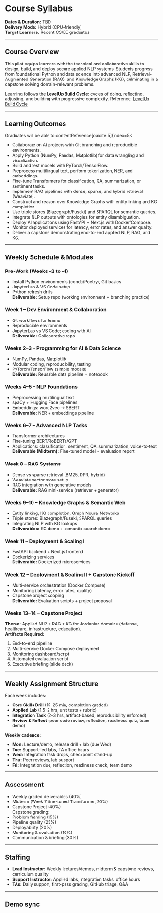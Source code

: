 # Course Syllabus

**Dates & Duration:** TBD  
**Delivery Mode:** Hybrid (CPU-friendly)  
**Target Learners:** Recent CS/EE graduates 

---

## Course Overview
This pilot equips learners with the technical and collaborative skills to design, build, and deploy secure applied NLP systems. Students progress from foundational Python and data science into advanced NLP, Retrieval-Augmented Generation (RAG), and Knowledge Graphs (KG), culminating in a capstone solving domain-relevant problems.

Learning follows the **LevelUp Build Cycle**: cycles of doing, reflecting, adjusting, and building with progressive complexity. Reference:  [LevelUp Build Cycle]([https://docs.google.com/document/d/YOUR-DOC-ID-HERE/edit?usp=sharing](https://docs.google.com/document/d/1AggBmYIM9Qh8JocfVxU_vucRujjdBxNiXXrqoBqE7PI/edit?usp=sharing))


---

## Learning Outcomes
Graduates will be able to:contentReference[oaicite:5]{index=5}:
- Collaborate on AI projects with Git branching and reproducible environments.
- Apply Python (NumPy, Pandas, Matplotlib) for data wrangling and visualization.
- Build and test models with PyTorch/TensorFlow.
- Preprocess multilingual text, perform tokenization, NER, and embeddings.
- Fine-tune Transformers for classification, QA, summarization, or sentiment tasks.
- Implement RAG pipelines with dense, sparse, and hybrid retrieval (Weaviate).
- Construct and reason over Knowledge Graphs with entity linking and KG completion.
- Use triple stores (Blazegraph/Fuseki) and SPARQL for semantic queries.
- Integrate NLP outputs with ontologies for entity disambiguation.
- Deploy AI applications using FastAPI + Next.js with Docker/Compose.
- Monitor deployed services for latency, error rates, and answer quality.
- Deliver a capstone demonstrating end-to-end applied NLP, RAG, and KG.

---

## Weekly Schedule & Modules

### Pre-Work (Weeks –2 to –1)
- Install Python environments (conda/Poetry), Git basics
- JupyterLab & VS Code setup
- Python refresh drills  
**Deliverable:** Setup repo (working environment + branching practice)

### Week 1 – Dev Environment & Collaboration
- Git workflows for teams
- Reproducible environments
- JupyterLab vs VS Code; coding with AI  
**Deliverable:** Collaborative repo

### Weeks 2–3 – Programming for AI & Data Science
- NumPy, Pandas, Matplotlib
- Modular coding, reproducibility, testing
- PyTorch/TensorFlow (simple models)  
**Deliverable:** Reusable data pipeline + notebook

### Weeks 4–5 – NLP Foundations
- Preprocessing multilingual text
- spaCy + Hugging Face pipelines
- Embeddings: word2vec → SBERT  
**Deliverable:** NER + embeddings pipeline

### Weeks 6–7 – Advanced NLP Tasks
- Transformer architectures
- Fine-tuning BERT/RoBERTa/GPT
- Applications: classification, sentiment, QA, summarization, voice-to-text  
**Deliverable (Midterm):** Fine-tuned model + evaluation report

### Week 8 – RAG Systems
- Dense vs sparse retrieval (BM25, DPR, hybrid)
- Weaviate vector store setup
- RAG integration with generative models  
**Deliverable:** RAG mini-service (retriever + generator)

### Weeks 9–10 – Knowledge Graphs & Semantic Web
- Entity linking, KG completion, Graph Neural Networks
- Triple stores: Blazegraph/Fuseki, SPARQL queries
- Integrating NLP with KG lookups  
**Deliverables:** KG demo + semantic search demo

### Week 11 – Deployment & Scaling I
- FastAPI backend + Next.js frontend
- Dockerizing services  
**Deliverable:** Dockerized microservices

### Week 12 – Deployment & Scaling II + Capstone Kickoff
- Multi-service orchestration (Docker Compose)
- Monitoring (latency, error rates, quality)
- Capstone project scoping  
**Deliverable:** Evaluation scripts + project proposal

### Weeks 13–14 – Capstone Project
**Theme:** Applied NLP + RAG + KG for Jordanian domains (defense, healthcare, infrastructure, education).  
**Artifacts Required:**
1. End-to-end pipeline
2. Multi-service Docker Compose deployment
3. Monitoring dashboard/script
4. Automated evaluation script
5. Executive briefing (slide deck)

---

## Weekly Assignment Structure
Each week includes:
- **Core Skills Drill** (15–25 min, completion graded)
- **Applied Lab** (1.5–2 hrs, unit tests + rubric)
- **Integration Task** (2–3 hrs, artifact-based, reproducibility enforced)
- **Review & Reflect** (peer code review, reflection, readiness quiz, team demo)

**Weekly cadence:**
- **Mon:** Lecture/demo, release drill + lab (due Wed)  
- **Tue:** Support-led labs, TA office hours  
- **Wed:** Integration task drops, checkpoint stand-up  
- **Thu:** Peer reviews, lab support  
- **Fri:** Integration due, reflection, readiness check, team demo  

---

## Assessment
- Weekly graded deliverables (40%)
- Midterm (Week 7 fine-tuned Transformer, 20%)
- Capstone Project (40%)  
Capstone grading:
- Problem framing (15%)
- Pipeline quality (25%)
- Deployability (20%)
- Monitoring & evaluation (10%)
- Communication & briefing (30%)

---

## Staffing
- **Lead Instructor:** Weekly lectures/demos, midterm & capstone reviews, curriculum quality
- **Support Instructor:** Applied labs, integration tasks, office hours
- **TAs:** Daily support, first-pass grading, GitHub triage, Q&A

---


## Demo sync

